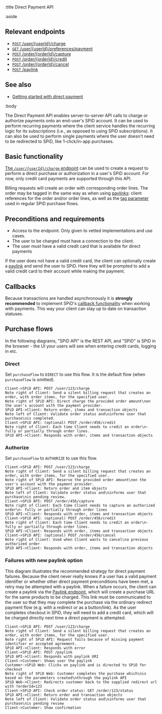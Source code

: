 :title Direct Payment API

:aside

## Relevant endpoints

- [`POST` /user/{userId}/charge](/endpoints/POST/user/{userId}/charge/)
- [`GET` /user/{userId}/preferences/payment](/endpoints/GET/user/{userId}/preferences/payment/)
- [`POST` /order/{orderId}/capture](/endpoints/POST/order/{orderId}/capture/)
- [`POST` /order/{orderId}/credit](/endpoints/POST/order/{orderId}/credit/)
- [`POST` /order/{orderId}/cancel](/endpoints/POST/order/{orderId}/cancel/)
- [`POST` /paylink](/endpoints/POST/paylink/)

## See also

- [Getting started with direct payment](/getting-started-with-direct-payment/)

:body

The Direct Payment API enables server-to-server API calls to charge or authorize
payments onto an end-user's SPiD account. It can be used to perform recurring
payments where the client service handles the recurring logic for its
subscriptions (i.e., as opposed to using SPiD subscriptions). It can also be
used to perform single payments where the user doesn't need to be redirected to
SPiD, like 1-click/in-app purchases.

## Basic functionality

[The `/user/{userId}/charge` endpoint](/endpoints/POST/user/{userId}/charge/)
can be used to create a request to perform a direct purchase or authorization in
a user's SPiD account. For now, only credit card payments are supported through
this API.

Billing requests will create an order with corresponding order lines. The order
may be tagged in the same way as when using [paylinks](/paylink-api/): client
references for the order and/or order lines, as well as the
[tag parameter](http://localhost:3000/tracking-parameters/) used in regular SPiD
purchase flows.

## Preconditions and requirements

* Access to the endpoint. Only given to vetted implementations and use cases.
* The user to be charged must have a connection to the client.
* The user must have a valid credit card that is available for direct payments

If the user does not have a valid credit card, the client can optionally create
a [paylink](/paylink-api/) and send the user to SPiD. Here they will be prompted
to add a valid credit card to their account while making the payment.

## Callbacks

Because transactions are handled asynchronously it is **strongly recommended**
to implement SPiD's [callback functionality](/callbacks/) when working with
payments. This way your client can stay up to date on transaction statuses.

## Purchase flows

In the following diagrams, "SPiD API" is the REST API, and "SPiD" is SPiD in the
browser - the UI your users will see when entering credit cards, logging in etc.

### Direct

Set `purchaseFlow` to `DIRECT` to use this flow. It is the default flow (when
`purchaseFlow` is omitted).

```sequence-diagram
Client->SPiD API: POST /user/123/charge
Note right of Client: Send a silent billing request that creates an order, with order items, for the specified user.
Note right of SPiD API: Direct charge the provided order amount\non the user's account with the payment provider.
SPiD API->Client: Return order, items and transaction objects
Note left of Client: Validate order status and\ninforms user that purchase\nis completed.
Client->SPiD API: (optional) POST /order/456/credit
Note right of Client: Each time Client needs to credit an order\n- fully or partially through order lines.
SPiD API->Client: Responds with order, items and transaction objects
```

### Authorize

Set `purchaseFlow` to `AUTHORIZE` to use this flow.

```sequence-diagram
Client->SPiD API: POST /user/123/charge
Note right of Client: Send a silent billing request that creates an order, with order items, for the specified user.
Note right of SPiD API: Reserve the provided order amount\non the user's account with the payment provider.
SPiD API->Client: Return order and item objects
Note left of Client: Validate order status and\ninforms user that purchase\nis pending review.
Client->SPiD API: POST /order/456/capture
Note right of Client: Each time Client needs to capture an authorized order\n- fully or partially through order lines
SPiD API->Client: Responds with order, items and transaction objects
Client->SPiD API: (optional) POST /order/456/credit
Note right of Client: Each time Client needs to credit an order\n- fully or partially through order lines.
SPiD API->Client: Responds with order, items and transaction objects
Client->SPiD API: (optional) POST /order/456/cancel
Note right of Client: Used when Client wants to cancel\na previous authorized order
SPiD API->Client: Responds with order, items and transaction objects
```

### Failures with new paylink option

This diagram illustrates the recommended strategy for direct payment failures.
Because the client never really knows if a user has a valid payment identifier
or whether other direct payment preconditions have been met, a retry may be
attempted with a paylink. When a failure occurs, the client can create a paylink
via the [Paylink endpoint](/endpoints/POST/paylink/), which will create a
purchase URL for the same products to be charged. This link must be communicated
to the user so that they may complete the purchase via the ordinary redirect
payment flow (e.g. with a redirect or as a button/link). As the user completes
checkout in SPiD, they will need to add a credit card, which will be charged
directly next time a direct payment is attempted.

```sequence-diagram
Client->SPiD API: POST /user/123/charge
Note right of Client: Send a silent billing request that creates an order, with order items, for the specified user.
Note right of SPiD API: Request fails because of missing payment identifier or accepted agreement.
SPiD API->Client: Responds with error
Client->SPiD API: POST /paylink
SPiD API->Client: Responds with paylink URI
Client->Customer: Shows user the paylink
Customer->SPiD Web: Clicks on paylink and is directed to SPiD for checkout
Note right of SPiD Web: Customer completes the purchase which\nis based on the parameters created\nthrough the paylink API
SPiD Web->Client: Redirects customer back to the supplied redirect url with ?orderId=123
Client->SPiD API: Check order status: GET /order/123/status
SPiD API->Client: Return order and transaction objects
Note left of Client: Validate order status and\ninforms user that purchase\nis pending review
Client->Customer: Show confirmation
```
